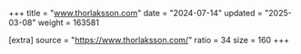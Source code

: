 +++
title = "www.thorlaksson.com"
date = "2024-07-14"
updated = "2025-03-08"
weight = 163581

[extra]
source = "https://www.thorlaksson.com/"
ratio = 34
size = 160
+++
